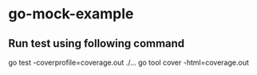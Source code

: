 # go-mock-example

## Run test using following command

go test -coverprofile=coverage.out ./... 
go tool cover -html=coverage.out
